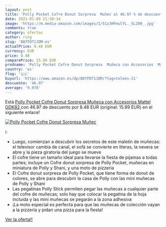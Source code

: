 ```yaml
---
layout: post
title: 'Polly Pocket Cofre Donut Sorpresa  Muñec al 46.97 % de descuento'
date: 2021-01-09 21:50:14
image: 'https://m.media-amazon.com/images/I/51z3HFmulYL._SL200_.jpg'
comments: true
category: ofertas
author: ring
slug: 'B07FDT1JDM-es'
actualPrice: 8.48 EUR
currency: EUR
price: 8.48
comparePrice: 15.99 EUR
prodname: 'Polly Pocket Cofre Donut Sorpresa  Muñeca con Accesorios  Mattel GDK82 '
country: 'es'
flag: '🇪🇸'
buyurl: 'https://www.amazon.es/dp/B07FDT1JDM/?tag=tolees-21'
descuento: '46.97'
average: '9.978'
---
```


Está [Polly Pocket Cofre Donut Sorpresa  Muñeca con Accesorios  Mattel GDK82 ](https://www.amazon.es/dp/B07FDT1JDM/?tag=tolees-21) con 46.97 de descuento por 8.48 EUR (original: 15.99 EUR) en el siguiente enlace!

[![Polly Pocket Cofre Donut Sorpresa  Muñec](https://m.media-amazon.com/images/I/51z3HFmulYL._SL200_.jpg)](https://www.amazon.es/dp/B07FDT1JDM/?tag=tolees-21)

ℹ️:

- Luego, comienzan a descubrir los secretos de este maletín de muñecas: el televisor cambia de canal, el sofá se convierte en literas, la nevera se abre y la pieza giratoria del juego se mueve
- ​El cofre tiene un tamaño ideal para llevarse la fiesta de pijamas a todas partes; incluye un Cofre donut sorpresa de Polly Pocket, muñecas en miniatura de Polly y Shani, y una moto de pizzería
- El Cofre donut sorpresa de Polly Pocket, que tiene forma de donut de colores, se abre para descubrir la casa de Polly con las mini muñecas de Polly y Shani
- Las pegatinas Polly Stick permiten pegar las muñecas a cualquier parte del cofre de muñecas; solo hay que colocar la pegatina de la hoja incluida y las mini muñecas se pegarán a la zona adhesiva
- ¡La moto especial es perfecta para que las muñecas de colección vayan a la pizzería y pidan una pizza para la fiesta!

[Ver la oferta!!](https://www.amazon.es/dp/B07FDT1JDM/?tag=tolees-21)
